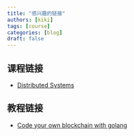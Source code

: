 ```yaml
---
title: "感兴趣的链接"
authors: [kiki]
tags: [course]
categories: [blog]
draft: false
---
```


## 课程链接

- [Distributed Systems](http://css.csail.mit.edu/6.824/2014/index.html)

## 教程链接

- [Code your own blockchain with golang](https://medium.com/@mycoralhealth/code-your-own-blockchain-in-less-than-200-lines-of-go-e296282bcffc)
